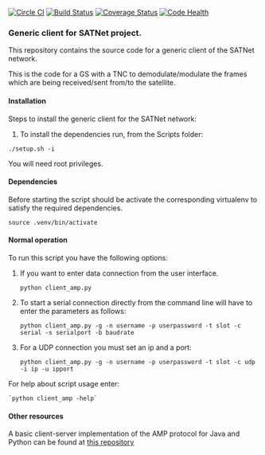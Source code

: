 [![Circle CI](https://circleci.com/gh/satnet-project/generic-client.svg?style=shield)](https://circleci.com/gh/satnet-project/generic-client)
[![Build Status](https://travis-ci.org/satnet-project/generic-client.svg?branch=master)](https://travis-ci.org/satnet-project/generic-client)
[![Coverage Status](https://coveralls.io/repos/satnet-project/generic-client/badge.svg?branch=master&service=github)](https://coveralls.io/github/satnet-project/generic-client?branch=master)
[![Code Health](https://landscape.io/github/satnet-project/generic-client/master/landscape.svg?style=flat)](https://landscape.io/github/satnet-project/generic-client/master)

### Generic client for SATNet project.

This repository contains the source code for a generic client of the 
SATNet network. 

This is the code for a GS with a TNC to demodulate/modulate the frames 
which are being received/sent from/to the satellite.

#### Installation

Steps to install the generic client for the SATNet network:

1. To install the dependencies run, from the Scripts folder:

`./setup.sh -i`

You will need root privileges.

#### Dependencies

Before starting the script should be activate the corresponding virtualenv to satisfy the required dependencies.

    source .venv/bin/activate

#### Normal operation

To run this script you have the following options:

1. If you want to enter data connection from the user interface.

    `python client_amp.py`

2. To start a serial connection directly from the command line will have to enter 
the parameters as follows:

    `python client_amp.py -g -n username -p userpassword -t slot -c serial -s serialport -b baudrate`
    
3. For a UDP connection you must set an ip and a port: 

    `python client_amp.py -g -n username -p userpassword -t slot -c udp -i ip -u ipport`

For help about script usage enter:

    `python client_amp -help`

#### Other resources

A basic client-server implementation of the AMP protocol for Java and 
Python can be found at [this repository](https://github.com/xcrespo/Twisted-AMP-bidirectional)

